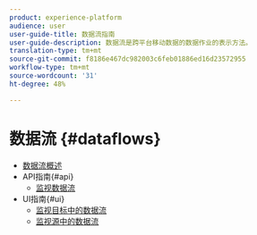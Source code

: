 ```yaml
---
product: experience-platform
audience: user
user-guide-title: 数据流指南
user-guide-description: 数据流是跨平台移动数据的数据作业的表示方法。
translation-type: tm+mt
source-git-commit: f8186e467dc982003c6feb01886ed16d23572955
workflow-type: tm+mt
source-wordcount: '31'
ht-degree: 48%

---
```



# 数据流 {#dataflows}

- [数据流概述](./home.md)
- API指南{#api}
   - [监视数据流](./api/monitor.md)
- UI指南{#ui}
   - [监视目标中的数据流](./ui/monitor-destinations.md)
   - [监视源中的数据流](./ui/monitor-sources.md)